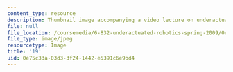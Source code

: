 ```yaml
---
content_type: resource
description: Thumbnail image accompanying a video lecture on underactuated robotics.
file: null
file_location: /coursemedia/6-832-underactuated-robotics-spring-2009/0e75c33a03d33f241442e5391c6e9bd4_19.jpg
file_type: image/jpeg
resourcetype: Image
title: '19'
uid: 0e75c33a-03d3-3f24-1442-e5391c6e9bd4
---
```

